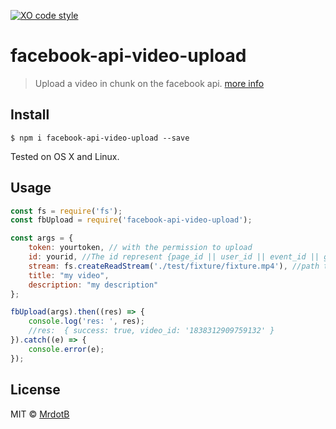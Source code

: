 [![XO code style](https://img.shields.io/badge/code_style-XO-5ed9c7.svg)](https://github.com/sindresorhus/xo)

# facebook-api-video-upload
> Upload a video in chunk on the facebook api. [more info](https://developers.facebook.com/docs/graph-api/video-uploads)

## Install
```
$ npm i facebook-api-video-upload --save
```
Tested on OS X and Linux.

## Usage
```javascript
const fs = require('fs');
const fbUpload = require('facebook-api-video-upload');

const args = {
	token: yourtoken, // with the permission to upload
	id: yourid, //The id represent {page_id || user_id || event_id || group_id}
	stream: fs.createReadStream('./test/fixture/fixture.mp4'), //path to the video,
	title: "my video",
	description: "my description"
};

fbUpload(args).then((res) => {
	console.log('res: ', res);
	//res:  { success: true, video_id: '1838312909759132' }
}).catch((e) => {
	console.error(e);
});
```

## License
MIT © [MrdotB](https://github.com/MRdotB)
